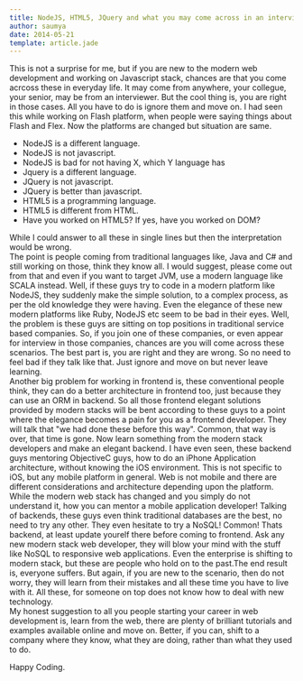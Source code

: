 ```yaml
---
title: NodeJS, HTML5, JQuery and what you may come across in an interview
author: saumya
date: 2014-05-21
template: article.jade
---
```




This is not a surprise for me, but if you are new to the modern web development and working on Javascript stack, chances are that you come acrcoss these in everyday life. It may come from anywhere, your collegue, your senior, may be from an interviewer. But the cool thing is, you are right in those cases. All you have to do is ignore them and move on. I had seen this while working on Flash platform, when people were saying things about Flash and Flex. Now the platforms are changed but situation are same.          
 
- NodeJS is a different language.
- NodeJS is not javascript.
- NodeJS is bad for not having X, which Y language has
- Jquery is a different language.
- JQuery is not javascript.
- JQuery is better than javascript.
- HTML5 is a programming language.
- HTML5 is different from HTML.
- Have you worked on HTML5? If yes, have you worked on DOM?

While I could answer to all these in single lines but then the interpretation would be wrong.      
The point is people coming from traditional languages like, Java and C# and still working on those, think they know all. I would suggest, please come out from that and even if you want to target JVM, use a modern language like SCALA instead. Well, if these guys try to code in a modern platform like NodeJS, they suddenly make the simple solution, to a complex process, as per the old knowledge they were having. Even the elegance of these new modern platforms like Ruby, NodeJS etc seem to be bad in their eyes. Well, the problem is these guys are sitting on top positions in traditional service based companies. So, if you join one of these companies, or even appear for interview in those companies, chances are you will come across these scenarios. The best part is, you are right and they are wrong. So no need to feel bad if they talk like that. Just ignore and move on but never leave learning.        
Another big problem for working in frontend is, these conventional people think, they can do a better architecture in frontend too, just because they can use an ORM in backend. So all those frontend elegant solutions provided by modern stacks will be bent according to these guys to a point where the elegance becomes a pain for you as a frontend developer. They will talk that "we had done these before this way". Common, that way is over, that time is gone. Now learn something from the modern stack developers and make an elegant backend. I have even seen, these backend guys mentoring ObjectiveC guys, how to do an iPhone Application architecture, without knowing the iOS environment. This is not specific to iOS, but any mobile platform in general. Web is not mobile and there are different considerations and architecture depending upon the platform. While the modern web stack has changed and you simply do not understand it, how you can mentor a mobile application developer! Talking of backends, these guys even think traditional databases are the best, no need to try any other. They even hesitate to try a NoSQL! Common! Thats backend, at least update yourelf there before coming to frontend. Ask any new modern stack web developer, they will blow your mind with the stuff like NoSQL to responsive web applications. Even the enterprise is shifting to modern stack, but these are people who hold on to the past.The end result is, everyone suffers. But again, if you are new to the scenario, then do not worry, they will learn from their mistakes and all these time you have to live with it. All these, for someone on top does not know how to deal with new technology.      
My honest suggestion to all you people starting your career in web development is, learn from the web, there are plenty of brilliant tutorials and examples available online and move on. Better, if you can, shift to a company where they know, what they are doing, rather than what they used to do.



Happy Coding.